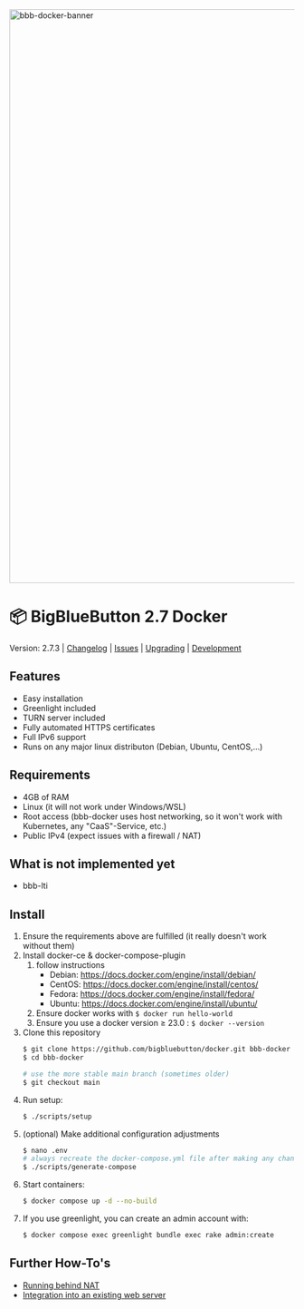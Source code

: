 <img width="1012" alt="bbb-docker-banner" src="https://user-images.githubusercontent.com/1273169/141153216-0386cd4e-0aaf-473a-8f42-a048e52ed0d7.png">


# 📦 BigBlueButton 2.7 Docker

Version: 2.7.3 | [Changelog](CHANGELOG.md) | [Issues](https://github.com/bigbluebutton/docker/issues) | [Upgrading](docs/upgrading.md) | [Development](docs/development.md)

## Features
- Easy installation
- Greenlight included
- TURN server included
- Fully automated HTTPS certificates
- Full IPv6 support
- Runs on any major linux distributon (Debian, Ubuntu, CentOS,...)

## Requirements
- 4GB of RAM
- Linux (it will not work under Windows/WSL)
- Root access (bbb-docker uses host networking, so it won't work with Kubernetes, any "CaaS"-Service, etc.)
- Public IPv4 (expect issues with a firewall / NAT)

## What is not implemented yet
- bbb-lti

## Install
1. Ensure the requirements above are fulfilled (it really doesn't work without them)
2. Install docker-ce & docker-compose-plugin
    1. follow instructions
        * Debian: https://docs.docker.com/engine/install/debian/
        * CentOS: https://docs.docker.com/engine/install/centos/
        * Fedora: https://docs.docker.com/engine/install/fedora/
        * Ubuntu: https://docs.docker.com/engine/install/ubuntu/
    2. Ensure docker works with `$ docker run hello-world`
    3. Ensure you use a docker version ≥ 23.0 : `$ docker --version`
3. Clone this repository
   ```sh
   $ git clone https://github.com/bigbluebutton/docker.git bbb-docker
   $ cd bbb-docker

   # use the more stable main branch (sometimes older)
   $ git checkout main 
   ```
4. Run setup:
   ```bash
   $ ./scripts/setup
   ```
5. (optional) Make additional configuration adjustments
   ```bash
   $ nano .env
   # always recreate the docker-compose.yml file after making any changes
   $ ./scripts/generate-compose
   ```
6. Start containers:
    ```bash
    $ docker compose up -d --no-build
    ```
7. If you use greenlight, you can create an admin account with:
    ```bash
    $ docker compose exec greenlight bundle exec rake admin:create
    ```

## Further How-To's
- [Running behind NAT](docs/behind-nat.md)
- [Integration into an existing web server](docs/existing-web-server.md)


